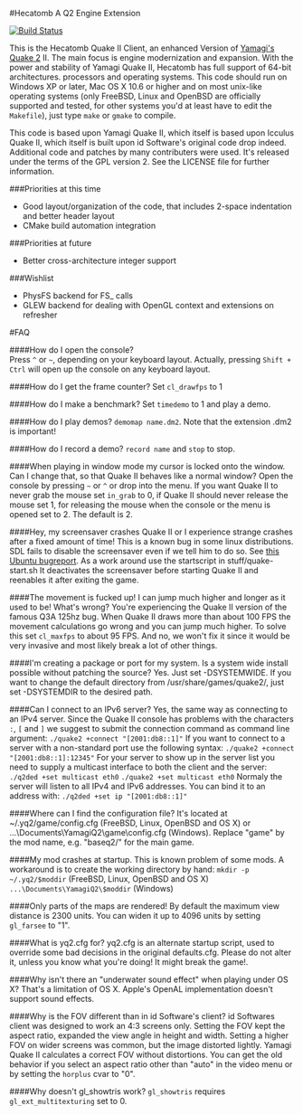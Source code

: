 #Hecatomb
A Q2 Engine Extension  

[![Build Status](https://drone.io/github.com/alericoveri/hecatomb/status.png)](https://drone.io/github.com/alericoveri/hecatomb/latest)

This is the Hecatomb Quake II Client, an enhanced Version of [Yamagi's Quake 2](http://github.com/yquake2)
II. The main focus is engine modernization and expansion. With the power and stability of Yamagi Quake II, 
Hecatomb has full support of 64-bit architectures.
processors and operating systems. This code should run on Windows XP or later,
Mac OS X 10.6 or higher and on most unix-like operating systems (only FreeBSD,
Linux and OpenBSD are officially supported and tested, for other systems you'd
at least have to edit the `Makefile`), just type `make` or `gmake` to compile.

This code is based upon Yamagi Quake II, which itself is based upon Icculus Quake II, which itself is built upon id
Software's original code drop indeed. Additional code and patches by many contributers
were used. It's released under the terms of the GPL version 2. See the LICENSE
file for further information.

###Priorities at this time
* Good layout/organization of the code, that includes 2-space indentation and better header layout
* CMake build automation integration

###Priorities at future
* Better cross-architecture integer support

###Wishlist
* PhysFS backend for FS_ calls
* GLEW backend for dealing with OpenGL context and extensions on refresher


#FAQ

####How do I open the console?   
Press `^` or `~`, depending on your keyboard layout.
Actually, pressing `Shift + Ctrl` will open up the console on any keyboard layout.

####How do I get the frame counter?
Set `cl_drawfps` to 1

####How do I make a benchmark?
Set `timedemo` to 1 and play a demo.

####How do I play demos?
`demomap name.dm2`. Note that the extension .dm2 is important!

####How do I record a demo?
`record name` and `stop` to stop.

####When playing in window mode my cursor is locked onto the window. Can I change
that, so that Quake II behaves like a normal window?
Open the console by pressing `~` or `^` or drop into the menu. If you want Quake
II to never  grab the mouse set `in_grab` to 0, if Quake II should never
release the mouse set 1, for releasing the mouse when the console or the
menu is opened set to 2. The default is 2.

####Hey, my screensaver crashes Quake II or I experience strange crashes after a
fixed amount of time!
This is a known bug in some linux distributions. SDL fails to disable
the screensaver even if we tell him to do so. See [this Ubuntu bugreport](https://bugs.launchpad.net/ubuntu/+source/gnome-screensaver/+bug/32457).
As a work around use the startscript in stuff/quake-start.sh It deactivates
the screensaver before starting Quake II and reenables it after exiting the
game.

####The movement is fucked up! I can jump much higher and longer as it used to be! What's wrong?
You're experiencing the Quake II version of the famous Q3A 125hz bug.
When Quake II draws more than about 100 FPS the movement calculations go
wrong and you can jump much higher. To solve this set `cl_maxfps` to about
95 FPS. And no, we won't fix it since it would be very invasive and most
likely break a lot of other things.

####I'm creating a package or port for my system. Is a system wide install
possible without patching the source?
Yes. Just set -DSYSTEMWIDE. If you want to change the default
directory from /usr/share/games/quake2/, just set -DSYSTEMDIR
to the desired path.

####Can I connect to an IPv6 server?
Yes, the same way as connecting to an IPv4 server. Since the Quake II console
has problems with the characters `:`, `[` and `]` we suggest to submit the
connection command as command line argument:
  `./quake2 +connect "[2001:db8::1]"`
If you want to connect to a server with a non-standard port use the following
syntax:
  `./quake2 +connect "[2001:db8::1]:12345"`
For your server to show up in the server list you need to supply a multicast
interface to both the client and the server:
  `./q2ded +set multicast eth0`
  `./quake2 +set multicast eth0`
Normaly the server will listen to all IPv4 and IPv6 addresses. You can bind
it to an address with:
  `./q2ded +set ip "[2001:db8::1]"`

####Where can I find the configuration file?
It's located at ~/.yq2/game/config.cfg (FreeBSD, Linux, OpenBSD and OS X) or
...\Documents\YamagiQ2\game\config.cfg (Windows). Replace "game" by the mod
name, e.g. "baseq2/" for the main game.

####My mod crashes at startup.
This is known problem of some mods. A workaround is to create the working
directory by hand:
  `mkdir -p ~/.yq2/$moddir` (FreeBSD, Linux, OpenBSD and OS X)
  `...\Documents\YamagiQ2\$moddir` (Windows)

####Only parts of the maps are rendered!
By default the maximum view distance is 2300 units. You can widen it up
to 4096 units by setting `gl_farsee` to "1".

####What is yq2.cfg for?
yq2.cfg is an alternate startup script, used to override some bad
decisions in the original defaults.cfg. Please do not alter it,
unless you know what you're doing! It might break the game!.

####Why isn't there an "underwater sound effect" when playing under OS X?
That's a limitation of OS X. Apple's OpenAL implementation doesn't
support sound effects.

####Why is the FOV different than in id Software's client?
id Softwares client was designed to work an 4:3 screens only. Setting
the FOV kept the aspect ratio, expanded the view angle in height and 
width. Setting a higher FOV on wider screens was common, but the image
distorted lightly. Yamagi Quake II calculates a correct FOV without
distortions. You can get the old behavior if you select an aspect
ratio other than "auto" in the video menu or by setting the `horplus`
cvar to "0".

####Why doesn't gl_showtris work?
`gl_showtris` requires `gl_ext_multitexturing` set to 0.
